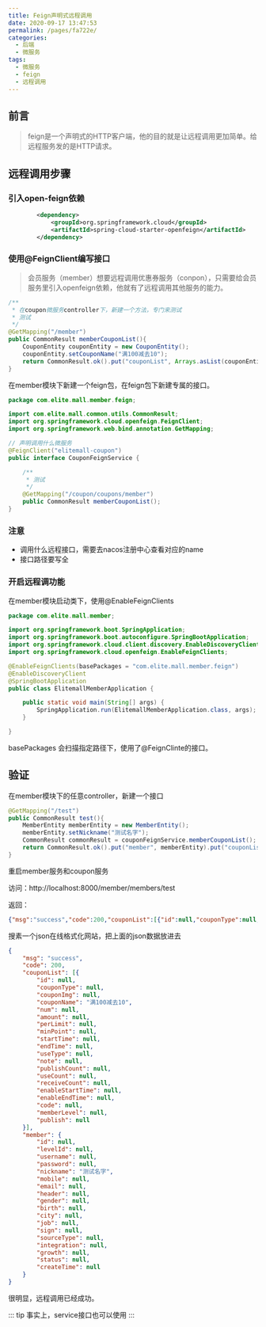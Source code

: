 ```yaml
---
title: Feign声明式远程调用
date: 2020-09-17 13:47:53
permalink: /pages/fa722e/
categories:
  - 后端
  - 微服务
tags:
  - 微服务
  - feign
  - 远程调用
---
```

## 前言

> feign是一个声明式的HTTP客户端，他的目的就是让远程调用更加简单。给远程服务发的是HTTP请求。

## 远程调用步骤

### 引入open-feign依赖

~~~xml
		<dependency>
			<groupId>org.springframework.cloud</groupId>
			<artifactId>spring-cloud-starter-openfeign</artifactId>
		</dependency>

~~~

### 使用@FeignClient编写接口



> 会员服务（member）想要远程调用优惠券服务（conpon），只需要给会员服务里引入openfeign依赖，他就有了远程调用其他服务的能力。

~~~java
/**
 * 在coupon微服务controller下，新建一个方法，专门来测试
 * 测试
 */
@GetMapping("/member")
public CommonResult memberCouponList(){
    CouponEntity couponEntity = new CouponEntity();
    couponEntity.setCouponName("满100减去10");
    return CommonResult.ok().put("couponList", Arrays.asList(couponEntity));
}
~~~



在member模块下新建一个feign包，在feign包下新建专属的接口。

~~~java
package com.elite.mall.member.feign;

import com.elite.mall.common.utils.CommonResult;
import org.springframework.cloud.openfeign.FeignClient;
import org.springframework.web.bind.annotation.GetMapping;

// 声明调用什么微服务
@FeignClient("elitemall-coupon")
public interface CouponFeignService {

    /**
     * 测试
     */
    @GetMapping("/coupon/coupons/member")
    public CommonResult memberCouponList();
}

~~~



### 注意

- 调用什么远程接口，需要去nacos注册中心查看对应的name
- 接口路径要写全

### 开启远程调功能

在member模块启动类下，使用@EnableFeignClients

~~~java
package com.elite.mall.member;

import org.springframework.boot.SpringApplication;
import org.springframework.boot.autoconfigure.SpringBootApplication;
import org.springframework.cloud.client.discovery.EnableDiscoveryClient;
import org.springframework.cloud.openfeign.EnableFeignClients;

@EnableFeignClients(basePackages = "com.elite.mall.member.feign")
@EnableDiscoveryClient
@SpringBootApplication
public class ElitemallMemberApplication {

	public static void main(String[] args) {
		SpringApplication.run(ElitemallMemberApplication.class, args);
	}

}
~~~

basePackages 会扫描指定路径下，使用了@FeignClinte的接口。



## 验证

在member模块下的任意controller，新建一个接口

~~~java
@GetMapping("/test")
public CommonResult test(){
    MemberEntity memberEntity = new MemberEntity();
    memberEntity.setNickname("测试名字");
    CommonResult commonResult = couponFeignService.memberCouponList();
    return CommonResult.ok().put("member", memberEntity).put("couponList", commonResult.get("couponList"));
}
~~~

重启member服务和coupon服务



访问：http://localhost:8000/member/members/test



返回：

~~~json
{"msg":"success","code":200,"couponList":[{"id":null,"couponType":null,"couponImg":null,"couponName":"满100减去10","num":null,"amount":null,"perLimit":null,"minPoint":null,"startTime":null,"endTime":null,"useType":null,"note":null,"publishCount":null,"useCount":null,"receiveCount":null,"enableStartTime":null,"enableEndTime":null,"code":null,"memberLevel":null,"publish":null}],"member":{"id":null,"levelId":null,"username":null,"password":null,"nickname":"测试名字","mobile":null,"email":null,"header":null,"gender":null,"birth":null,"city":null,"job":null,"sign":null,"sourceType":null,"integration":null,"growth":null,"status":null,"createTime":null}}

~~~

搜素一个json在线格式化网站，把上面的json数据放进去

~~~json
{
	"msg": "success",
	"code": 200,
	"couponList": [{
		"id": null,
		"couponType": null,
		"couponImg": null,
		"couponName": "满100减去10",
		"num": null,
		"amount": null,
		"perLimit": null,
		"minPoint": null,
		"startTime": null,
		"endTime": null,
		"useType": null,
		"note": null,
		"publishCount": null,
		"useCount": null,
		"receiveCount": null,
		"enableStartTime": null,
		"enableEndTime": null,
		"code": null,
		"memberLevel": null,
		"publish": null
	}],
	"member": {
		"id": null,
		"levelId": null,
		"username": null,
		"password": null,
		"nickname": "测试名字",
		"mobile": null,
		"email": null,
		"header": null,
		"gender": null,
		"birth": null,
		"city": null,
		"job": null,
		"sign": null,
		"sourceType": null,
		"integration": null,
		"growth": null,
		"status": null,
		"createTime": null
	}
}
~~~

很明显，远程调用已经成功。

::: tip
事实上，service接口也可以使用
:::